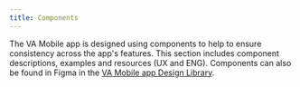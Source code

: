 ```yaml
---
title: Components
---
```


The VA Mobile app is designed using components to help to ensure consistency across the app's features. This section includes component descriptions, examples and resources (UX and ENG). 
Components can also be found in Figma in the [VA Mobile app Design  Library](https://www.figma.com/file/QVLPB3eOunmKrgQOuOt0SU/VAMobile-DesignLibrary1.0-%F0%9F%93%90?node-id=501%3A40&t=P62TR9FmT9E6a4O2-1).
